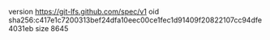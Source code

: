 version https://git-lfs.github.com/spec/v1
oid sha256:c417e1c7200313bef24dfa10eec00ce1fec1d91409f20822107cc94dfe4031eb
size 8645
